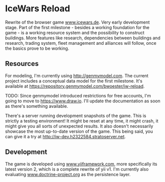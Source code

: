IceWars Reload
==============

Rewrite of the browser game www.icewars.de. Very early development stage. Part of the first milestone - besides a working foundation for the game - is a working resource system and the possibility to construct buildings. More features like research, dependencies between buildings and research, trading system, fleet management and alliances will follow, once the basics prove to be working.

Resources
---------

For modeling, I'm currently using http://genmymodel.com. The current project includes a conceptual data model for the first milestone. It's available at https://repository.genmymodel.com/bwoester/iw-reload.

TODO: Since genmymodel introduced restrictions for free accounts, I'm going to move to https://www.draw.io. I'll update the documentation as soon as there's something available.

There's a server running development snapshots of the game. This is strictly a testing environment! It might be reset at any time, it might crash, it might give you all sorts of unexpected results. It also doesn't necessarily showcase the most up-to-date version of the game. This being said, you can give it a try at http://iw-dev.h2322584.stratoserver.net.

Development
-----------

The game is developed using www.yiiframework.com, more specifically its latest version 2, which is a complete rewrite of yii v1. I'm currently also evaluating www.doctrine-project.org as the persistence layer.
